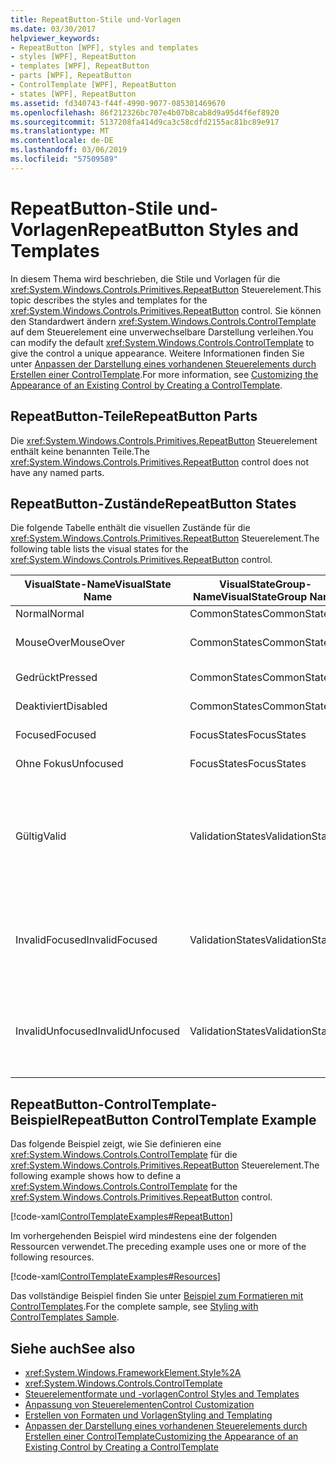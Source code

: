 ```yaml
---
title: RepeatButton-Stile und-Vorlagen
ms.date: 03/30/2017
helpviewer_keywords:
- RepeatButton [WPF], styles and templates
- styles [WPF], RepeatButton
- templates [WPF], RepeatButton
- parts [WPF], RepeatButton
- ControlTemplate [WPF], RepeatButton
- states [WPF], RepeatButton
ms.assetid: fd340743-f44f-4990-9077-085301469670
ms.openlocfilehash: 86f212326bc707e4b07b8cab8d9a95d4f6ef8920
ms.sourcegitcommit: 5137208fa414d9ca3c58cdfd2155ac81bc89e917
ms.translationtype: MT
ms.contentlocale: de-DE
ms.lasthandoff: 03/06/2019
ms.locfileid: "57509589"
---
```

# <a name="repeatbutton-styles-and-templates"></a><span data-ttu-id="30487-102">RepeatButton-Stile und-Vorlagen</span><span class="sxs-lookup"><span data-stu-id="30487-102">RepeatButton Styles and Templates</span></span>

<span data-ttu-id="30487-103">In diesem Thema wird beschrieben, die Stile und Vorlagen für die <xref:System.Windows.Controls.Primitives.RepeatButton> Steuerelement.</span><span class="sxs-lookup"><span data-stu-id="30487-103">This topic describes the styles and templates for the <xref:System.Windows.Controls.Primitives.RepeatButton> control.</span></span> <span data-ttu-id="30487-104">Sie können den Standardwert ändern <xref:System.Windows.Controls.ControlTemplate> auf dem Steuerelement eine unverwechselbare Darstellung verleihen.</span><span class="sxs-lookup"><span data-stu-id="30487-104">You can modify the default <xref:System.Windows.Controls.ControlTemplate> to give the control a unique appearance.</span></span> <span data-ttu-id="30487-105">Weitere Informationen finden Sie unter [Anpassen der Darstellung eines vorhandenen Steuerelements durch Erstellen einer ControlTemplate](customizing-the-appearance-of-an-existing-control.md).</span><span class="sxs-lookup"><span data-stu-id="30487-105">For more information, see [Customizing the Appearance of an Existing Control by Creating a ControlTemplate](customizing-the-appearance-of-an-existing-control.md).</span></span>

## <a name="repeatbutton-parts"></a><span data-ttu-id="30487-106">RepeatButton-Teile</span><span class="sxs-lookup"><span data-stu-id="30487-106">RepeatButton Parts</span></span>

<span data-ttu-id="30487-107">Die <xref:System.Windows.Controls.Primitives.RepeatButton> Steuerelement enthält keine benannten Teile.</span><span class="sxs-lookup"><span data-stu-id="30487-107">The <xref:System.Windows.Controls.Primitives.RepeatButton> control does not have any named parts.</span></span>

## <a name="repeatbutton-states"></a><span data-ttu-id="30487-108">RepeatButton-Zustände</span><span class="sxs-lookup"><span data-stu-id="30487-108">RepeatButton States</span></span>

<span data-ttu-id="30487-109">Die folgende Tabelle enthält die visuellen Zustände für die <xref:System.Windows.Controls.Primitives.RepeatButton> Steuerelement.</span><span class="sxs-lookup"><span data-stu-id="30487-109">The following table lists the visual states for the <xref:System.Windows.Controls.Primitives.RepeatButton> control.</span></span>

|<span data-ttu-id="30487-110">VisualState-Name</span><span class="sxs-lookup"><span data-stu-id="30487-110">VisualState Name</span></span>|<span data-ttu-id="30487-111">VisualStateGroup-Name</span><span class="sxs-lookup"><span data-stu-id="30487-111">VisualStateGroup Name</span></span>|<span data-ttu-id="30487-112">Beschreibung</span><span class="sxs-lookup"><span data-stu-id="30487-112">Description</span></span>|
|-|-|-|
|<span data-ttu-id="30487-113">Normal</span><span class="sxs-lookup"><span data-stu-id="30487-113">Normal</span></span>|<span data-ttu-id="30487-114">CommonStates</span><span class="sxs-lookup"><span data-stu-id="30487-114">CommonStates</span></span>|<span data-ttu-id="30487-115">Der Standardzustand</span><span class="sxs-lookup"><span data-stu-id="30487-115">The default state.</span></span>|
|<span data-ttu-id="30487-116">MouseOver</span><span class="sxs-lookup"><span data-stu-id="30487-116">MouseOver</span></span>|<span data-ttu-id="30487-117">CommonStates</span><span class="sxs-lookup"><span data-stu-id="30487-117">CommonStates</span></span>|<span data-ttu-id="30487-118">Der Mauszeiger ist über dem Steuerelement positioniert.</span><span class="sxs-lookup"><span data-stu-id="30487-118">The mouse pointer is positioned over the control.</span></span>|
|<span data-ttu-id="30487-119">Gedrückt</span><span class="sxs-lookup"><span data-stu-id="30487-119">Pressed</span></span>|<span data-ttu-id="30487-120">CommonStates</span><span class="sxs-lookup"><span data-stu-id="30487-120">CommonStates</span></span>|<span data-ttu-id="30487-121">Das Steuerelement wird gedrückt.</span><span class="sxs-lookup"><span data-stu-id="30487-121">The control is pressed.</span></span>|
|<span data-ttu-id="30487-122">Deaktiviert</span><span class="sxs-lookup"><span data-stu-id="30487-122">Disabled</span></span>|<span data-ttu-id="30487-123">CommonStates</span><span class="sxs-lookup"><span data-stu-id="30487-123">CommonStates</span></span>|<span data-ttu-id="30487-124">Das Steuerelement ist deaktiviert.</span><span class="sxs-lookup"><span data-stu-id="30487-124">The control is disabled.</span></span>|
|<span data-ttu-id="30487-125">Focused</span><span class="sxs-lookup"><span data-stu-id="30487-125">Focused</span></span>|<span data-ttu-id="30487-126">FocusStates</span><span class="sxs-lookup"><span data-stu-id="30487-126">FocusStates</span></span>|<span data-ttu-id="30487-127">Der Fokus liegt auf dem Steuerelement.</span><span class="sxs-lookup"><span data-stu-id="30487-127">The control has focus.</span></span>|
|<span data-ttu-id="30487-128">Ohne Fokus</span><span class="sxs-lookup"><span data-stu-id="30487-128">Unfocused</span></span>|<span data-ttu-id="30487-129">FocusStates</span><span class="sxs-lookup"><span data-stu-id="30487-129">FocusStates</span></span>|<span data-ttu-id="30487-130">Der Fokus liegt nicht auf dem Steuerelement.</span><span class="sxs-lookup"><span data-stu-id="30487-130">The control does not have focus.</span></span>|
|<span data-ttu-id="30487-131">Gültig</span><span class="sxs-lookup"><span data-stu-id="30487-131">Valid</span></span>|<span data-ttu-id="30487-132">ValidationStates</span><span class="sxs-lookup"><span data-stu-id="30487-132">ValidationStates</span></span>|<span data-ttu-id="30487-133">Das Steuerelement verwendet die <xref:System.Windows.Controls.Validation> Klasse und die <xref:System.Windows.Controls.Validation.HasError%2A?displayProperty=nameWithType> angefügte Eigenschaft `false`.</span><span class="sxs-lookup"><span data-stu-id="30487-133">The control uses the <xref:System.Windows.Controls.Validation> class and the <xref:System.Windows.Controls.Validation.HasError%2A?displayProperty=nameWithType> attached property is `false`.</span></span>|
|<span data-ttu-id="30487-134">InvalidFocused</span><span class="sxs-lookup"><span data-stu-id="30487-134">InvalidFocused</span></span>|<span data-ttu-id="30487-135">ValidationStates</span><span class="sxs-lookup"><span data-stu-id="30487-135">ValidationStates</span></span>|<span data-ttu-id="30487-136">Die <xref:System.Windows.Controls.Validation.HasError%2A?displayProperty=nameWithType> angefügte Eigenschaft `true` hat das Steuerelement den Fokus besitzt.</span><span class="sxs-lookup"><span data-stu-id="30487-136">The <xref:System.Windows.Controls.Validation.HasError%2A?displayProperty=nameWithType> attached property is `true` has the control has focus.</span></span>|
|<span data-ttu-id="30487-137">InvalidUnfocused</span><span class="sxs-lookup"><span data-stu-id="30487-137">InvalidUnfocused</span></span>|<span data-ttu-id="30487-138">ValidationStates</span><span class="sxs-lookup"><span data-stu-id="30487-138">ValidationStates</span></span>|<span data-ttu-id="30487-139">Die <xref:System.Windows.Controls.Validation.HasError%2A?displayProperty=nameWithType> angefügte Eigenschaft `true` hat das Steuerelement keinen Fokus besitzt.</span><span class="sxs-lookup"><span data-stu-id="30487-139">The <xref:System.Windows.Controls.Validation.HasError%2A?displayProperty=nameWithType> attached property is `true` has the control does not have focus.</span></span>|

## <a name="repeatbutton-controltemplate-example"></a><span data-ttu-id="30487-140">RepeatButton-ControlTemplate-Beispiel</span><span class="sxs-lookup"><span data-stu-id="30487-140">RepeatButton ControlTemplate Example</span></span>

<span data-ttu-id="30487-141">Das folgende Beispiel zeigt, wie Sie definieren eine <xref:System.Windows.Controls.ControlTemplate> für die <xref:System.Windows.Controls.Primitives.RepeatButton> Steuerelement.</span><span class="sxs-lookup"><span data-stu-id="30487-141">The following example shows how to define a <xref:System.Windows.Controls.ControlTemplate> for the <xref:System.Windows.Controls.Primitives.RepeatButton> control.</span></span>

[!code-xaml[ControlTemplateExamples#RepeatButton](~/samples/snippets/csharp/VS_Snippets_Wpf/ControlTemplateExamples/CS/resources/scrollbar.xaml#repeatbutton)]

<span data-ttu-id="30487-142">Im vorhergehenden Beispiel wird mindestens eine der folgenden Ressourcen verwendet.</span><span class="sxs-lookup"><span data-stu-id="30487-142">The preceding example uses one or more of the following resources.</span></span>

[!code-xaml[ControlTemplateExamples#Resources](~/samples/snippets/csharp/VS_Snippets_Wpf/ControlTemplateExamples/CS/resources/shared.xaml#resources)]

<span data-ttu-id="30487-143">Das vollständige Beispiel finden Sie unter [Beispiel zum Formatieren mit ControlTemplates](https://github.com/Microsoft/WPF-Samples/tree/master/Styles%20&%20Templates/IntroToStylingAndTemplating).</span><span class="sxs-lookup"><span data-stu-id="30487-143">For the complete sample, see [Styling with ControlTemplates Sample](https://github.com/Microsoft/WPF-Samples/tree/master/Styles%20&%20Templates/IntroToStylingAndTemplating).</span></span>

## <a name="see-also"></a><span data-ttu-id="30487-144">Siehe auch</span><span class="sxs-lookup"><span data-stu-id="30487-144">See also</span></span>

- <xref:System.Windows.FrameworkElement.Style%2A>
- <xref:System.Windows.Controls.ControlTemplate>
- [<span data-ttu-id="30487-145">Steuerelementformate und -vorlagen</span><span class="sxs-lookup"><span data-stu-id="30487-145">Control Styles and Templates</span></span>](control-styles-and-templates.md)
- [<span data-ttu-id="30487-146">Anpassung von Steuerelementen</span><span class="sxs-lookup"><span data-stu-id="30487-146">Control Customization</span></span>](control-customization.md)
- [<span data-ttu-id="30487-147">Erstellen von Formaten und Vorlagen</span><span class="sxs-lookup"><span data-stu-id="30487-147">Styling and Templating</span></span>](styling-and-templating.md)
- [<span data-ttu-id="30487-148">Anpassen der Darstellung eines vorhandenen Steuerelements durch Erstellen einer ControlTemplate</span><span class="sxs-lookup"><span data-stu-id="30487-148">Customizing the Appearance of an Existing Control by Creating a ControlTemplate</span></span>](customizing-the-appearance-of-an-existing-control.md)
